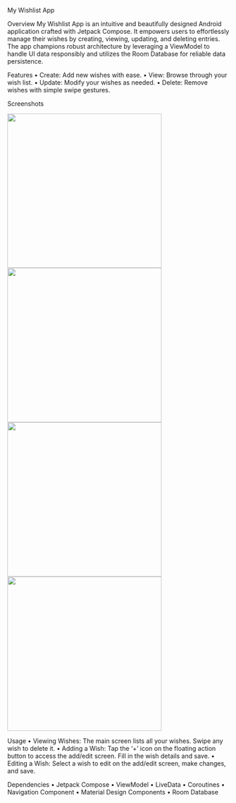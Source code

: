 My Wishlist App

Overview
My Wishlist App is an intuitive and beautifully designed Android application crafted with Jetpack Compose. It empowers users to effortlessly manage their wishes by creating, viewing, updating, and deleting entries. The app champions robust architecture by leveraging a ViewModel to handle UI data responsibly and utilizes the Room Database for reliable data persistence.

Features
•	Create: Add new wishes with ease.
•	View: Browse through your wish list.
•	Update: Modify your wishes as needed.
•	Delete: Remove wishes with simple swipe gestures.

Screenshots

<img src="https://github.com/adityasinghkushwah17/WishList_App/assets/130901654/f450a154-776e-4c44-8612-0d2a95b39db5" height="350" /> <img src="https://github.com/adityasinghkushwah17/WishList_App/assets/130901654/8aac37f9-b952-4a72-99d1-2f659651178c" height="350" /> <img src="https://github.com/adityasinghkushwah17/WishList_App/assets/130901654/3333b035-4a9e-4eb9-97e9-b45b12525579" height="350" /><img src="https://github.com/adityasinghkushwah17/WishList_App/assets/130901654/c37871a2-9dd7-42d4-b44a-1c70f61042ff" height="350" />

Usage
•	Viewing Wishes: The main screen lists all your wishes. Swipe any wish to delete it.
•	Adding a Wish: Tap the ‘+’ icon on the floating action button to access the add/edit screen. Fill in the wish details and save.
•	Editing a Wish: Select a wish to edit on the add/edit screen, make changes, and save.

Dependencies
•	Jetpack Compose
•	ViewModel
•	LiveData
•	Coroutines
•	Navigation Component
•	Material Design Components
•	Room Database


